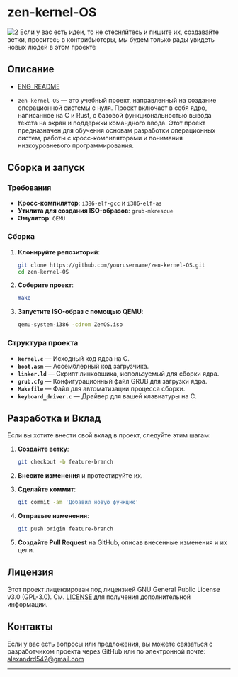 # zen-kernel-OS
![2](https://github.com/user-attachments/assets/47cff0b6-14a5-44d6-9dda-248524830bcb)
Если у вас есть идеи, то не стесняйтесь и пишите их, создавайте ветки, проситесь в контрибьютеры, мы будем только рады увидеть новых людей в этом проекте 
## Описание
- [ENG_README](https://github.com/Junsious/zen-kernel-OS/blob/main/README.md)

  
- `zen-kernel-OS` — это учебный проект, направленный на создание операционной системы с нуля. Проект включает в себя ядро, написанное на C и Rust, с базовой функциональностью вывода текста на экран и поддержки командного ввода. Этот проект предназначен для обучения основам разработки операционных систем, работы с кросс-компиляторами и понимания низкоуровневого программирования.

## Сборка и запуск

### Требования

- **Кросс-компилятор**: `i386-elf-gcc` и `i386-elf-as`
- **Утилита для создания ISO-образов**: `grub-mkrescue`
- **Эмулятор**: `QEMU`

### Сборка

1. **Клонируйте репозиторий**:

    ```bash
    git clone https://github.com/yourusername/zen-kernel-OS.git
    cd zen-kernel-OS
    ```

2. **Соберите проект**:

    ```bash
    make
    ```

3. **Запустите ISO-образ с помощью QEMU**:

    ```bash
    qemu-system-i386 -cdrom ZenOS.iso
    ```

### Структура проекта

- **`kernel.c`** — Исходный код ядра на C.
- **`boot.asm`** — Ассемблерный код загрузчика.
- **`linker.ld`** — Скрипт линковщика, используемый для сборки ядра.
- **`grub.cfg`** — Конфигурационный файл GRUB для загрузки ядра.
- **`Makefile`** — Файл для автоматизации процесса сборки.
- **`keyboard_driver.c`** — Драйвер для вашей клавиатуры на С.

## Разработка и Вклад

Если вы хотите внести свой вклад в проект, следуйте этим шагам:

1. **Создайте ветку**:

    ```bash
    git checkout -b feature-branch
    ```

2. **Внесите изменения** и протестируйте их.

3. **Сделайте коммит**:

    ```bash
    git commit -am 'Добавил новую функцию'
    ```

4. **Отправьте изменения**:

    ```bash
    git push origin feature-branch
    ```

5. **Создайте Pull Request** на GitHub, описав внесенные изменения и их цели.

## Лицензия

Этот проект лицензирован под лицензией GNU General Public License v3.0 (GPL-3.0). См. [LICENSE](LICENSE) для получения дополнительной информации.

## Контакты
Если у вас есть вопросы или предложения, вы можете связаться с разработчиком проекта через GitHub или по электронной почте: alexandrd542@gmail.com

---
